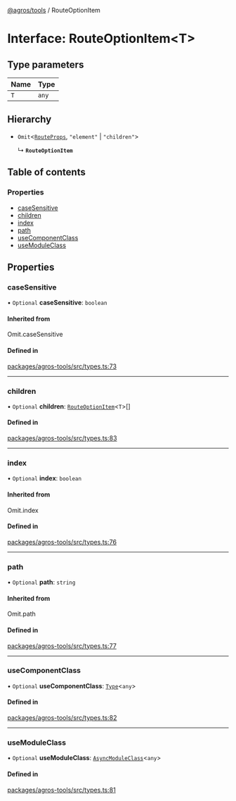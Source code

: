 [@agros/tools](../index.md) / RouteOptionItem

# Interface: RouteOptionItem<T\>

## Type parameters

| Name | Type |
| :------ | :------ |
| `T` | `any` |

## Hierarchy

- `Omit`<[`RouteProps`](RouteProps.md), ``"element"`` \| ``"children"``\>

  ↳ **`RouteOptionItem`**

## Table of contents

### Properties

- [caseSensitive](RouteOptionItem.md#casesensitive)
- [children](RouteOptionItem.md#children)
- [index](RouteOptionItem.md#index)
- [path](RouteOptionItem.md#path)
- [useComponentClass](RouteOptionItem.md#usecomponentclass)
- [useModuleClass](RouteOptionItem.md#usemoduleclass)

## Properties

### <a id="casesensitive" name="casesensitive"></a> caseSensitive

• `Optional` **caseSensitive**: `boolean`

#### Inherited from

Omit.caseSensitive

#### Defined in

[packages/agros-tools/src/types.ts:73](https://github.com/agrosjs/agros/blob/d61174d/packages/agros-tools/src/types.ts#L73)

___

### <a id="children" name="children"></a> children

• `Optional` **children**: [`RouteOptionItem`](RouteOptionItem.md)<`T`\>[]

#### Defined in

[packages/agros-tools/src/types.ts:83](https://github.com/agrosjs/agros/blob/d61174d/packages/agros-tools/src/types.ts#L83)

___

### <a id="index" name="index"></a> index

• `Optional` **index**: `boolean`

#### Inherited from

Omit.index

#### Defined in

[packages/agros-tools/src/types.ts:76](https://github.com/agrosjs/agros/blob/d61174d/packages/agros-tools/src/types.ts#L76)

___

### <a id="path" name="path"></a> path

• `Optional` **path**: `string`

#### Inherited from

Omit.path

#### Defined in

[packages/agros-tools/src/types.ts:77](https://github.com/agrosjs/agros/blob/d61174d/packages/agros-tools/src/types.ts#L77)

___

### <a id="usecomponentclass" name="usecomponentclass"></a> useComponentClass

• `Optional` **useComponentClass**: [`Type`](../index.md#type)<`any`\>

#### Defined in

[packages/agros-tools/src/types.ts:82](https://github.com/agrosjs/agros/blob/d61174d/packages/agros-tools/src/types.ts#L82)

___

### <a id="usemoduleclass" name="usemoduleclass"></a> useModuleClass

• `Optional` **useModuleClass**: [`AsyncModuleClass`](../index.md#asyncmoduleclass)<`any`\>

#### Defined in

[packages/agros-tools/src/types.ts:81](https://github.com/agrosjs/agros/blob/d61174d/packages/agros-tools/src/types.ts#L81)
